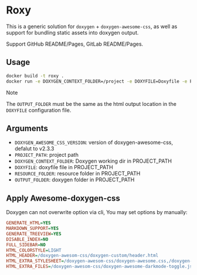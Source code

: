 # Roxy

This is a generic solution for `doxygen` + `doxygen-awesome-css`, as well as support for bundling static assets into doxygen output.

Support GitHub README/Pages, GitLab README/Pages.

## Usage

```sh
docker build -t roxy .
docker run -e DOXYGEN_CONTEXT_FOLDER=/project -e DOXYFILE=Doxyfile -e PROJECT_PATH=/project -e OUTPUT_PATH=/project/build/html -v .:/project roxy
```

> [!NOTE]
> The `OUTPUT_FOLDER` must be the same as the html output location in the `DOXYFILE` configuration file.

## Arguments

 - `DOXYGEN_AWESOME_CSS_VERSION`:
   version of doxygen-awesome-css, defalut to v2.3.3
 - `PROJECT_PATH`:
   project path
 - `DOXYGEN_CONTEXT_FOLDER`:
   Doxygen working dir in PROJECT_PATH
 - `DOXYFILE`:
   doxyfile file in PROJECT_PATH
 - `RESOURCE_FOLDER`:
   resource folder in PROJECT_PATH
 - `OUTPUT_FOLDER`:
   doxygen folder in PROJECT_PATH

## Apply Awesome-doxygen-css

Doxygen can not overwrite option via cli, You may set options by manually:

```ini
GENERATE_HTML=YES
MARKDOWN_SUPPORT=YES
GENERATE_TREEVIEW=YES
DISABLE_INDEX=NO
FULL_SIDEBAR=NO
HTML_COLORSTYLE=LIGHT
HTML_HEADER=/doxygen-awesom-css/doxygen-custom/header.html
HTML_EXTRA_STYLESHEET=/doxygen-awesom-css/doxygen-awesome.css,/doxygen-awesom-css/doxygen-awesome-sidebar-only.css,/doxygen-awesom-css/doxygen-awesome-sidebar-only-darkmode-toggle.css,/doxygen-awesom-css/doxygen-custom/custom.css,/doxygen-awesom-css/doxygen-custom/custom-alternative.css
HTML_EXTRA_FILES=/doxygen-awesom-css/doxygen-awesome-darkmode-toggle.js,/doxygen-awesom-css/doxygen-awesome-fragment-copy-button.js,/doxygen-awesom-css/doxygen-awesome-interactive-toc.js,/doxygen-awesom-css/doxygen-awesome-paragraph-link.js,/doxygen-awesom-css/doxygen-awesome-tabs.js,/doxygen-awesom-css/doxygen-custom/toggle-alternative-theme.js
```